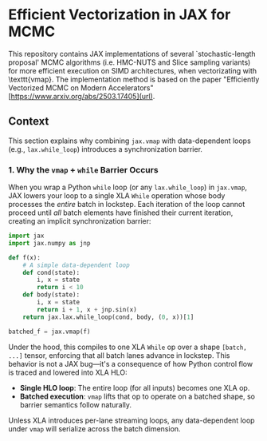 # Efficient Vectorization in JAX for MCMC

This repository contains JAX implementations of several `stochastic-length proposal' MCMC algorithms (i.e. HMC-NUTS and Slice sampling variants) for more efficient execution on SIMD architectures, when vectorizating with \texttt{vmap}. The implementation method is based on the paper "Efficiently Vectorized MCMC on Modern Accelerators" [https://www.arxiv.org/abs/2503.17405](url). 

## Context
This section explains why combining `jax.vmap` with data-dependent loops (e.g., `lax.while_loop`) introduces a synchronization barrier.

### 1. Why the `vmap` + `while` Barrier Occurs

When you wrap a Python `while` loop (or any `lax.while_loop`) in `jax.vmap`, JAX lowers your loop to a single XLA `While` operation whose body processes the *entire* batch in lockstep. Each iteration of the loop cannot proceed until *all* batch elements have finished their current iteration, creating an implicit synchronization barrier:

```python
import jax
import jax.numpy as jnp

def f(x):
    # A simple data-dependent loop
    def cond(state):
        i, x = state
        return i < 10
    def body(state):
        i, x = state
        return i + 1, x + jnp.sin(x)
    return jax.lax.while_loop(cond, body, (0, x))[1]

batched_f = jax.vmap(f)
```

Under the hood, this compiles to one XLA `While` op over a shape `[batch, ...]` tensor, enforcing that all batch lanes advance in lockstep. This behavior is not a JAX bug—it's a consequence of how Python control flow is traced and lowered into XLA HLO:

* **Single HLO loop**: The entire loop (for all inputs) becomes one XLA op.
* **Batched execution**: `vmap` lifts that op to operate on a batched shape, so barrier semantics follow naturally.

Unless XLA introduces per-lane streaming loops, any data-dependent loop under `vmap` will serialize across the batch dimension.


